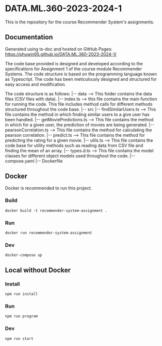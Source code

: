 # DATA.ML.360-2023-2024-1
This is the repository for the course Recommender System's assignments. 

## Documentation
Generated using ts-doc and hosted on GitHub Pages:
https://phuwin95.github.io/DATA.ML.360-2023-2024-1/ 

The code base provided is designed and developed according to the specifications for Assignment 1 of the course module Recommender Systems. The code structure is based on the programming language known as Typescript. The code has been meticulously designed and structured for easy access and modification.

The code structure is as follows:
|-- data -->  This folder contains the data files (CSV files with data).
|-- index.ts --> this file contains the main function for running the code. This file includes method calls for different methods structured throughout the code base.
|-- src
    |-- findSimilarUsers.ts     --> This file contains the method in which finding similar users to a give user has been handled.
    |-- getMoviePredictions.ts  --> This file contains the method in which for a given user, the prediction of movies are being generated.
    |-- pearsonCorrelation.ts   --> This file contains the method for calculating the pearson correlation.
    |-- predict.ts              --> This file contains the method for predicting the rating for a given movie.
    |-- utils.ts                --> This file contains the code base for utility methods such as reading data from CSV file and finding the mean of an array.
    |-- types.d.ts              --> This file contains the model classes for different object models used throughout the code.
|-- compose.yaml
|-- Dockerfile


## Docker
Docker is recommended to run this project.

### Build
`docker build -t recommender-system-assignment .`

### Run
`docker run recommender-system-assignment`

### Dev
`docker-compose up`

## Local without Docker

### Install
`npm run install`

### Run
`npm run program`

### Dev
`npm run start`


